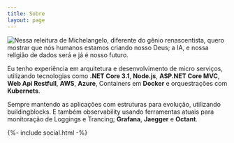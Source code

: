 ```yaml
---
title: Sobre
layout: page
---
```


![Nessa releitura de Michelangelo, diferente do gênio renascentista, quero mostrar que nós humanos estamos criando nosso Deus; a IA, e nossa religião de dados será e já é nosso futuro.](~/Uploads/about.jpg)

Eu tenho experiência em arquitetura e desenvolvimento de micro serviços, utilizando tecnologias como **.NET Core 3.1**, **Node.js**, **ASP.NET Core MVC**, **Web Api Restfull**, **AWS**, **Azure**, Containers em **Docker** e orquestrações com **Kubernets**.

Sempre mantendo as aplicações com estruturas para evolução, utilizando buildingblocks. E também observability usando ferramentas atuais para monitoração de Loggings e Trancing; **Grafana**, **Jaegger** e **Octant**.

<div class="footer-col footer-col-2">
        {%- include social.html -%}
</div>

